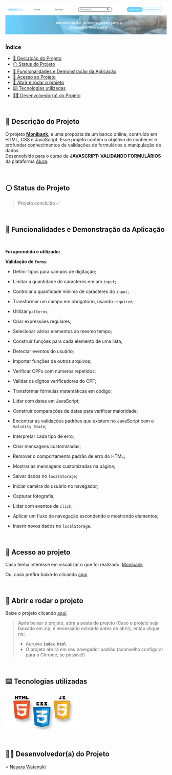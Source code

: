 <h1 align="center">
  <img src="https://raw.githubusercontent.com/nayarawatanuki/js__monibank/main/assets/imgs/readme/monibank.png#vitrinedev">
</h1>

### Índice

* [:pencil: Descrição do Projeto](#pencil-descrição-do-projeto)
* [:white_circle: Status do Projeto](#white_circle-status-do-projeto)
* [:hammer: Funcionalidades e Demonstração da Aplicação](#hammer-funcionalidades-e-demonstração-da-aplicação)
* [:open_file_folder: Acesso ao Projeto](#open_file_folder-acesso-ao-projeto)
* [:rocket: Abrir e rodar o projeto](#rocket-abrir-e-rodar-o-projeto)
* [:keyboard: Tecnologias utilizadas](#keyboard-tecnologias-utilizadas)
* [:woman_technologist: Desenvolvedor(a) do Projeto](#woman_technologist-desenvolvedora-do-projeto)

</br>

## :pencil: Descrição do Projeto
O projeto **[Monibank](https://nayarawatanuki.github.io/js__monibank/)**, é uma proposta de um banco online, contruído em HTML, CSS e JavaScript. 
Esse projeto contém o objetivo de conhecer e profundar conhecimentos de validações de formulários e manipulação de dados. 
</br>Desenvolvido para o curso de **JAVASCRIPT: VALIDANDO FORMULÁRIOS** da plataforma [Alura](https://www.alura.com.br/).

</br>

## :white_circle: Status do Projeto
> Projeto concluído :white_check_mark:

</br>

## :hammer: Funcionalidades e Demonstração da Aplicação


</br>

**Foi aprendido e utilizado:** 

  **Validação de `forms`**:

  - Definir tipos para campos de digitação;
  - Limitar a quantidade de caracteres em um `input`;
  - Controlar a quantidade mínima de caracteres do `input`;
  - Transformar um campo em obrigatório, usando `required`;

  - Utilizar `patterns`;
  - Criar expressões regulares;
  - Selecionar vários elementos ao mesmo tempo;
  - Construir funções para cada elemento de uma lista;
  - Detectar eventos do usuário;
  - Importar funções de outros arquivos; 
  - Verificar CPFs com números repetidos;

  - Validar os dígitos verificadores do CPF;
  - Transformar fórmulas matemáticas em código;
  - Lidar com datas em JavaScript;
  - Construir comparações de datas para verificar maioridade;

  - Encontrar as validações padrões que existem no JavaScript com o `Validity State`;
  - Interpretar cada tipo de erro;
  - Criar mensagens customizadas;
  - Remover o comportamento padrão de erro do HTML;
  - Mostrar as mensagens customizadas na página;
  - Salvar dados no `localStorage`;

  - Iniciar camêra do usuário no navegador;
  - Capturar fotografia;
  - Lidar com eventos de `click`;
  - Aplicar um fluxo de navegação escondendo e mostrando elementos;
  - Inserir novos dados no `localStorage`.
  
</br>

## :open_file_folder: Acesso ao projeto
Caso tenha interesse em visualizar o que foi realizado: [Monibank](https://nayarawatanuki.github.io/js__monibank/) 

Ou, caso prefira baixá-lo clicando [aqui](https://github.com/nayarawatanuki/js__monibank/archive/refs/heads/main.zip).

</br>

## :rocket: Abrir e rodar o projeto
Baixe o projeto clicando [aqui](https://github.com/nayarawatanuki/js__monibank/archive/refs/heads/main.zip).

> Após baixar o projeto, abra a pasta do projeto (Caso o projeto seja baixado em zip, é necessário extraí-lo antes de abrir), então clique no:
> - Aqruivo **``index.html``**
> - O projeto abrirá em seu navegador padrão (aconselho configurar para o Chrome, se possível)

</br>

## :keyboard: Tecnologias utilizadas
![HTML, CSS e JS](https://raw.githubusercontent.com/nayarawatanuki/js__monibank/main/assets/imgs/readme/html-css-js.PNG)</br>

</br>

## :woman_technologist: Desenvolvedor(a) do Projeto
:star: [Nayara Watanuki](https://github.com/nayarawatanuki)
